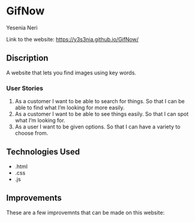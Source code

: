 # GifNow
Yesenia Neri

Link to the website: https://y3s3nia.github.io/GifNow/

## Discription
A website that lets you find images using key words. 

### User Stories
1. As a customer I want to be able to search for things. So that I can be able to find what I’m looking for more easily.
2. As a customer I want to be able to see things easily. So that I can spot what I’m looking for.
3. As a user I want to be given options. So that I can have a variety to choose from.

## Technologies Used
- .html
- .css
- .js

## Improvements 
These are a few improvemnts that can be made on this website:
 